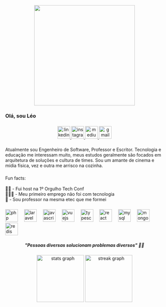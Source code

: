 <div align="center">
  <img height="320" src="https://github.com/user-attachments/assets/80fbaeb3-4c7e-41f9-a0c8-27cf51b54d96"/>
</div>

###

<h3 align="left">Olá, sou Léo</h3>

###

<div align="center">
  <a href="https://www.linkedin.com/in/ardosobral/" target="_blank">
    <img src="https://img.shields.io/static/v1?message=LinkedIn&logo=linkedin&label=&color=0077B5&logoColor=white&labelColor=&style=for-the-badge" height="40" alt="linkedin logo"  />
  </a>
  <a href="https://www.instagram.com/ardosobral/" target="_blank">
    <img src="https://img.shields.io/static/v1?message=Instagram&logo=instagram&label=&color=E4405F&logoColor=white&labelColor=&style=for-the-badge" height="40" alt="instagram logo"  />
  </a>
  <a href="https://medium.com/@ardosobral" target="_blank">
    <img src="https://img.shields.io/static/v1?message=Medium&logo=medium&label=&color=12100E&logoColor=white&labelColor=&style=for-the-badge" height="40" alt="medium logo"  />
  </a>
  <img src="https://img.shields.io/static/v1?message=Gmail&logo=gmail&label=&color=D14836&logoColor=white&labelColor=&style=for-the-badge" height="40" alt="gmail logo"  />
</div>

###

<p align="left">Atualmente sou Engenheiro de Software, Professor e Escritor. Tecnologia e educação me interessam muito, meus estudos geralmente são focados em arquitetura de soluções e cultura de times. Sou um amante de cinema e mídia física, vez e outra me arrisco na cozinha.</p>

###

<p align="left">Fun facts:<br><br>🏳️‍🌈 - Fui host na 1º Orgulho Tech Conf<br>👩🏽‍🍳 - Meu primeiro emprego não foi com tecnologia<br>🏫 - Sou professor na mesma etec que me formei</p>

###

<div align="left">
  <img src="https://cdn.simpleicons.org/php/777BB4" height="40" alt="php logo"  />
  <img width="12" />
  <img src="https://cdn.jsdelivr.net/gh/devicons/devicon/icons/laravel/laravel-original.svg" height="40" alt="laravel logo"  />
  <img width="12" />
  <img src="https://cdn.jsdelivr.net/gh/devicons/devicon/icons/javascript/javascript-original.svg" height="40" alt="javascript logo"  />
  <img width="12" />
  <img src="https://cdn.jsdelivr.net/gh/devicons/devicon/icons/vuejs/vuejs-original.svg" height="40" alt="vuejs logo"  />
  <img width="12" />
  <img src="https://cdn.jsdelivr.net/gh/devicons/devicon/icons/typescript/typescript-original.svg" height="40" alt="typescript logo"  />
  <img width="12" />
  <img src="https://cdn.jsdelivr.net/gh/devicons/devicon/icons/react/react-original.svg" height="40" alt="react logo"  />
  <img width="12" />
  <img src="https://cdn.jsdelivr.net/gh/devicons/devicon/icons/mysql/mysql-original.svg" height="40" alt="mysql logo"  />
  <img width="12" />
  <img src="https://cdn.jsdelivr.net/gh/devicons/devicon/icons/mongodb/mongodb-original.svg" height="40" alt="mongodb logo"  />
  <img width="12" />
  <img src="https://cdn.jsdelivr.net/gh/devicons/devicon/icons/redis/redis-original.svg" height="40" alt="redis logo"  />
</div>

###

<h5 align="center">"Pessoas diversas solucionam problemas diversos" 🏳️‍🌈</h5>

###

<div align="center">
  <img src="https://github-readme-stats.vercel.app/api?username=ardosobral&hide_title=false&hide_rank=false&show_icons=true&include_all_commits=true&count_private=true&disable_animations=false&theme=dracula&locale=en&hide_border=false&order=1" height="150" alt="stats graph"  />
  <img src="https://streak-stats.demolab.com?user=ardosobral&locale=en&mode=daily&theme=dracula&hide_border=false&border_radius=5&order=3" height="150" alt="streak graph"  />
</div>

###
